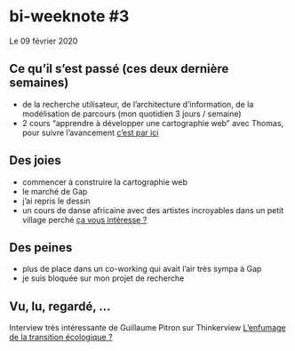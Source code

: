 # bi-weeknote #3
Le 09 février 2020

## Ce qu’il s’est passé (ces deux dernière semaines)
- de la recherche utilisateur, de l’architecture d’information, de la modélisation de parcours (mon quotidien 3 jours / semaine)
- 2 cours “apprendre à développer une cartographie web” avec Thomas, pour suivre l’avancement [c’est par ici](https://github.com/sofiaboulaarab/carto_recherche)

## Des joies
- commencer à construire la cartographie web 
- le marché de Gap
- j’ai repris le dessin
- un cours de danse africaine avec des artistes incroyables dans un petit village perché [ça vous intéresse ?](https://www.facebook.com/afriqueenavance/)

## Des peines
- plus de place dans un co-working qui avait l’air très sympa à Gap
- je suis bloquée sur mon projet de recherche

## Vu, lu, regardé, ...
Interview très intéressante de Guillaume Pitron sur Thinkerview [L’enfumage de la transition écologique ?](https://www.youtube.com/watch?v=2lHTHINmNVk&t=31s)
